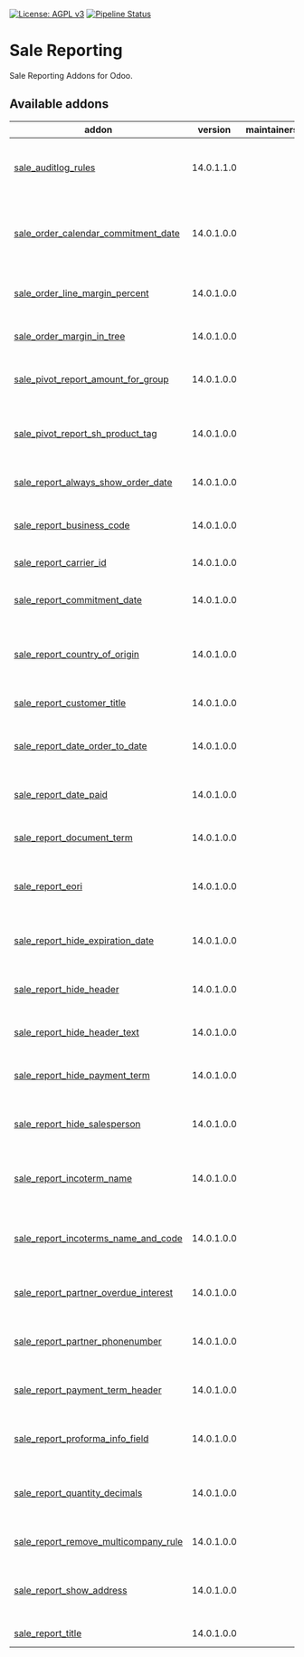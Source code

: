 [![License: AGPL v3](https://img.shields.io/badge/License-AGPL%20v3-blue.svg)](https://www.gnu.org/licenses/agpl-3.0)
[![Pipeline Status](https://gitlab.com/tawasta/odoo/sale-reporting/badges/14.0-dev/pipeline.svg)](https://gitlab.com/tawasta/odoo/sale-reporting/-/pipelines/)

Sale Reporting
==============
Sale Reporting Addons for Odoo.

[//]: # (addons)

Available addons
----------------
addon | version | maintainers | summary
--- | --- | --- | ---
[sale_auditlog_rules](sale_auditlog_rules/) | 14.0.1.1.0 |  | Adds audit log rules for sale order and sale order line
[sale_order_calendar_commitment_date](sale_order_calendar_commitment_date/) | 14.0.1.0.0 |  | Show sale order calendar start date as commitment date
[sale_order_line_margin_percent](sale_order_line_margin_percent/) | 14.0.1.0.0 |  | Adds margins (percent) in Sales Order lines
[sale_order_margin_in_tree](sale_order_margin_in_tree/) | 14.0.1.0.0 |  | Show the margin field in SO list
[sale_pivot_report_amount_for_group](sale_pivot_report_amount_for_group/) | 14.0.1.0.0 |  | Adds a group that is used to hide amounts on sale report
[sale_pivot_report_sh_product_tag](sale_pivot_report_sh_product_tag/) | 14.0.1.0.0 |  | Group by SH product tags in Sale analysis pivot report
[sale_report_always_show_order_date](sale_report_always_show_order_date/) | 14.0.1.0.0 |  | Sale report - Always show Order Date
[sale_report_business_code](sale_report_business_code/) | 14.0.1.0.0 |  | QWeb sale reports business code
[sale_report_carrier_id](sale_report_carrier_id/) | 14.0.1.0.0 |  | Add carrier id to sale report
[sale_report_commitment_date](sale_report_commitment_date/) | 14.0.1.0.0 |  | Adds commitment date to sale order report
[sale_report_country_of_origin](sale_report_country_of_origin/) | 14.0.1.0.0 |  | Product country of origin to sale order report product table
[sale_report_customer_title](sale_report_customer_title/) | 14.0.1.0.0 |  | Add title to customer address
[sale_report_date_order_to_date](sale_report_date_order_to_date/) | 14.0.1.0.0 |  | Show Order Date as date only on SO report
[sale_report_date_paid](sale_report_date_paid/) | 14.0.1.0.0 |  | Show date paid on sale order if there are invoices
[sale_report_document_term](sale_report_document_term/) | 14.0.1.0.0 |  | Sale Report Document Term
[sale_report_eori](sale_report_eori/) | 14.0.1.0.0 |  | Adds customers EORI number to Saleorder Report
[sale_report_hide_expiration_date](sale_report_hide_expiration_date/) | 14.0.1.0.0 |  | Hide expiration date on Sale Report
[sale_report_hide_header](sale_report_hide_header/) | 14.0.1.0.0 |  | Hides sale report header from sale order report
[sale_report_hide_header_text](sale_report_hide_header_text/) | 14.0.1.0.0 |  | Hides Header text on Sale Order Report
[sale_report_hide_payment_term](sale_report_hide_payment_term/) | 14.0.1.0.0 |  | Hides payment term on Sale Order Report
[sale_report_hide_salesperson](sale_report_hide_salesperson/) | 14.0.1.0.0 |  | Hides salesperson element from Sales reports
[sale_report_incoterm_name](sale_report_incoterm_name/) | 14.0.1.0.0 |  | Show Incoterm name instead of code on Sale Report
[sale_report_incoterms_name_and_code](sale_report_incoterms_name_and_code/) | 14.0.1.0.0 |  | Show Incoterm name and code also on sale pdf print
[sale_report_partner_overdue_interest](sale_report_partner_overdue_interest/) | 14.0.1.0.0 |  | Sale Report Partner overdue interest
[sale_report_partner_phonenumber](sale_report_partner_phonenumber/) | 14.0.1.0.0 |  | Sale Order Report Partner Phonenumber
[sale_report_payment_term_header](sale_report_payment_term_header/) | 14.0.1.0.0 |  | Sale Order report - Payment term in header
[sale_report_proforma_info_field](sale_report_proforma_info_field/) | 14.0.1.0.0 |  | Sale reporting - Info field for Proforma print
[sale_report_quantity_decimals](sale_report_quantity_decimals/) | 14.0.1.0.0 |  | Modifications to Sale Report' decimal precision
[sale_report_remove_multicompany_rule](sale_report_remove_multicompany_rule/) | 14.0.1.0.0 |  | Sale report remove multi company rule
[sale_report_show_address](sale_report_show_address/) | 14.0.1.0.0 |  | Always show shipping and invoice address on sale report.
[sale_report_title](sale_report_title/) | 14.0.1.0.0 |  | Sale Report Title

[//]: # (end addons)

